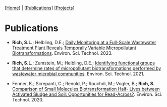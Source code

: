 [[Home](https://stephlynrich.github.io)] | 
[[Publications](https://stephlynrich.github.io/publications.html)]
[[Projects](https://stephlynrich.github.io/projects.html)]

# Publications
- **Rich, S.L.**; Helbling, D.E.; [Daily Monitoring at a Full-Scale Wastewater Treatment Plant Reveals Temporally Variable Micropollutant Biotransformations](https://pubs.acs.org/doi/10.1021/acs.est.3c02408). Environ. Sci. Technol. 2023. 

- **Rich, S.L.**; Zumstein, M.; Helbling, D.E.; [Identifying functional groups that determine rates of micropollutant biotransformations performed by wastewater microbial communities](https://doi.org/10.1021/acs.est.1c06429). Environ. Sci. Technol. 2021. 

- Fenner, K.; Screpanti, C.; Renold, P.; Rouchdi, M.; Vogler, B.; **Rich, S.** [Comparison of Small Molecules Biotransformation Half-	Lives between Activated Sludge and Soil: Opportunities for Read-Across?](https://doi.org/10.1021/acs.est.9b05104). Environ. Sci. Technol. 2020.